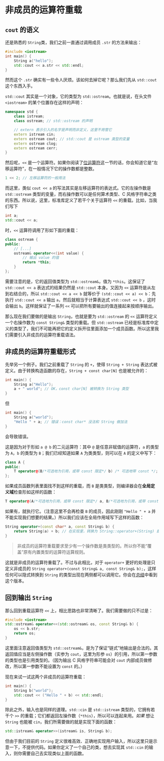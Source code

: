 # 非成员的运算符重载

## `cout` 的语义

还是熟悉的 `String`类，我们之前一直通过调用成员 `.str` 的方法来输出：
```cpp
#include <iostream>
int main() {
    String a("hello");
    std::cout << a.str << std::endl;
}
```
然而这个 `.str` 确实有一些令人厌烦。该如何去掉它呢？那么我们先从 `std::cout` 这个东西入手。

`std::cout` 其实是一个对象，它的类型为 `std::ostream`。也就是说，在头文件 `<iostream>` 的某个位置存在这样的声明：
```cpp
namespace std {
    class istream;
    class ostream; // std::ostream 的声明

    // extern 表示引入的名字是声明而非定义，这里不用管它
    extern istream cin;
    extern ostream cout; // std::cout 是 ostream 类型的变量
    extern ostream clog;
    extern ostream cerr;
}
```

然后呢，`<<` 是一个运算符。如果你阅读了[位运算符](ch02/part2/bit_operator.md)这一节的话，你会知道它是“左移运算符”，在一般情况下它的操作数都是整数。
```cpp
1 << 2; // 左移运算符的一般用法
```

而这里，类似 `cout << a` 的写法其实是左移运算符的表达式。它的左操作数是 `std::ostream` 类型的变量，而右操作数可以是任何算术类型、C 风格字符串之类的东西。所以说，这里，标准库定义了若干个关于运算符 `<<` 的重载。比如，当我们写下
```cpp
int a;
std::cout << a;
```
时，`<<` 运算符调用了形如下面的重载：
```cpp
class ostream {
public:
    // [...]
    ostream& operator<<(int value) {
        // 输出 value 的值
        return *this;
    }
};
```
需要注意的是，它的返回值类型为 `std::ostream&`，值为 `*this`。这保证了 `std::cout << a` 表达式的结果仍然是 `std::cout` 本身。又因为 `<<` 运算符是从左到右结合的，所以 `std::cout << a << b` 就等价于 `(std::cout << a) << b`：先执行 `std::cout << a` 输出 `a`，然后就相当于计算表达式 `std::cout << b` ，这时会输出 `b`。这样就保证了一系列 `<<` 可以把所有要输出的值连接起来按顺序输出。

那么现在我们要做的是输出 `String`，也就是要为 `std::ostream` 的 `<<` 运算符定义一个右操作数为 `const String&` 类型的重载。但 `std::ostream` 已经是标准库中定义的类型了，我们不可能再把它的定义拆开往里面添加一个成员函数。所以这里我们需要引入非成员的运算符重载语法。

## 非成员的运算符重载形式

先举另一个例子。我们之前重载了 `String` 的 `+`，使得 `String + String` 表达式被定义。由于转换构造函数的存在，`String + const char[N]` 也是被允许的：
```cpp
int main() {
    String a("Hello");
    a + " world"; // OK，const char[N] 被转换为 String 类型
}
```
但
```cpp
int main() {
    String a("world");
    "Hello " + a; // 错误：const char* 没法和 String 做加法
}
```
会导致错误。

这是因为对于形如 `a @ b` 的二元运算符：其中 `@` 是任意非赋值的运算符，`a` 的类型为 `A`，`b` 的类型为 `B`；我们已经知道如果 `A` 为类类型，则可以在 `A` 的定义中写下：
```cpp
class A {
public:
    T operator@(B/*可选地为引用，或带 const 限定*/ b) /* 可选地带 const */;
};
```

如果成员函数列表里面找不到这样的重载，而 `B` 是类类型，则编译器会在**全局定义域**检查形如这样的函数：
```cpp
T operator@(A/*可选地为引用，或带 const 限定*/ a, B/*可选地为引用，或带 const 限定*/ b);
```
如果有，就执行它。（注意这里不会再检查 `B` 的成员，因此刚刚 `"Hello " + a` 并不能实现我们想要的结果。）所以我们应该在全局作用域写下这样的函数：
```cpp
String operator+(const char* a, const String& b) {
    return String(a) + b; // 在实现里，转换为 String::operator+(String) 就可以
}
```

> 非成员的运算符重载要求至少有一个操作数是类类型的。所以你不能“覆盖”原有内置类型的运算符运算规则。

这就是非成员的运算符重载了。不过与此相比，对于 `operator+` 更好的处理是只定义非成员的 `String operator+(const String& a, const String& b);`，这样任何可以隐式转换到 `String` 的类型出现在两侧都可以调用它。你会在[总结](ch06/summary.md)中看到这个版本。

## 回到输出 `String`

那么回到重载运算符 `<<` 上，相比思路也非常清晰了。我们需要做的只不过是：
```cpp
#include <iostream>
std::ostream& operator<<(std::ostream& os, const String& b) {
    os << b.str;
    return os;
}
```
这里面注意返回值类型为 `std::ostream&`，是为了保证“链式”地输出是合法的。其返回值应当是左侧操作数（实参为 `cout`，这里为形参 `os`）的引用，所以第一参数的类型也是引用类型的。（因为输出 C 风格字符串可能会对 `cout` 内部成员做修改，所以第一参数不能设置为 `const` 的。）

现在来试一试这两个非成员的运算符重载：
```cpp
int main() {
    String b("world");
    std::cout << ("Hello " + b) << std::endl;
}
```

除此之外，输入也是同样的道理。`std::cin` 是 `std::istream` 类型的，它拥有若干个 `>>` 的重载；它们都返回左操作数（`*this`），所以可以连起来用。*如果* 想让 `String` 也能被 `cin`，我们所需要做的就是实现下面的函数：
```cpp
std::istream& operator>>(istream& is, String& b);
```
但由于我们目前的 `String` 定义很难高效、正确地实现用户输入，所以这里只是示意一下，不提供代码。如果你定义了一个自己的类，想去实现其 `std::cin` 的输入，则你需要自己去实现类似上面的函数。